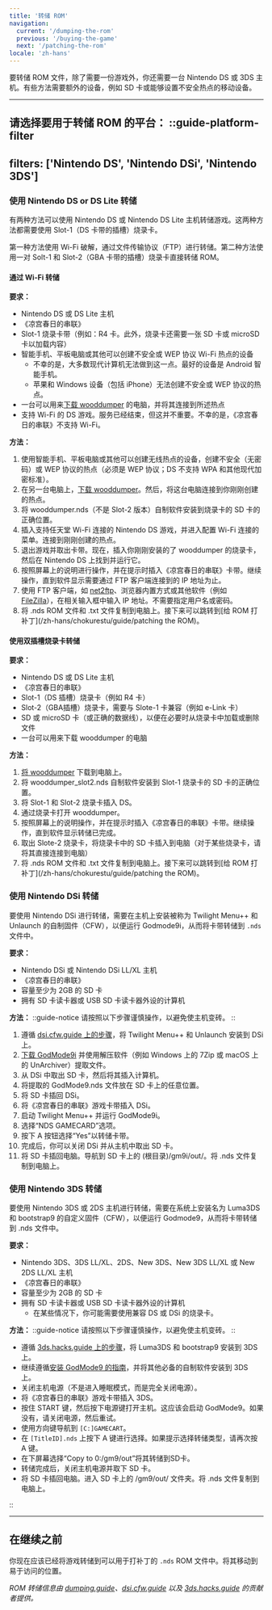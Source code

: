 ```yaml
---
title: '转储 ROM'
navigation:
  current: '/dumping-the-rom'
  previous: '/buying-the-game'
  next: '/patching-the-rom'
locale: 'zh-hans'
---
```


要转储 ROM 文件，除了需要一份游戏外，你还需要一台 Nintendo DS 或 3DS 主机。有些方法需要额外的设备，例如 SD 卡或能够设置不安全热点的移动设备。

---

**请选择要用于转储 ROM 的平台：**
::guide-platform-filter
---
filters: ['Nintendo DS', 'Nintendo DSi', 'Nintendo 3DS']
---
<div class="platform-filtered platform-nintendo_ds">

### 使用 Nintendo DS or DS Lite 转储
有两种方法可以使用 Nintendo DS 或 Nintendo DS Lite 主机转储游戏。这两种方法都需要使用 Slot-1（DS 卡带的插槽）烧录卡。

第一种方法使用 Wi-Fi 破解，通过文件传输协议（FTP）进行转储。第二种方法使用一对 Solt-1 和 Slot-2（GBA 卡带的插槽）烧录卡直接转储 ROM。

#### 通过 Wi-Fi 转储
**要求：**
* Nintendo DS 或 DS Lite 主机
* 《凉宫春日的串联》
* Slot-1 烧录卡带（例如：R4 卡。此外，烧录卡还需要一张 SD 卡或 microSD 卡以加载内容）
* 智能手机、平板电脑或其他可以创建不安全或 WEP 协议 Wi-Fi 热点的设备
  - 不幸的是，大多数现代计算机无法做到这一点。最好的设备是 Android 智能手机。
  - 苹果和 Windows 设备（包括 iPhone）无法创建不安全或 WEP 协议的热点。
* 一台可以用来[下载 wooddumper](https://digiex.net/threads/wood-dumper-dump-nintendo-ds-roms-and-save-games-over-wi-fi-with-an-nintendo-ds.14729/) 的电脑，并将其连接到所述热点
* 支持 Wi-Fi 的 DS 游戏。服务已经结束，但这并不重要。不幸的是，《凉宫春日的串联》不支持 Wi-Fi。

**方法：**
1. 使用智能手机、平板电脑或其他可以创建无线热点的设备，创建不安全（无密码）或 WEP 协议的热点（必须是 WEP 协议；DS 不支持 WPA 和其他现代加密标准）。
2. 在另一台电脑上，[下载 wooddumper](https://digiex.net/threads/wood-dumper-dump-nintendo-ds-roms-and-save-games-over-wi-fi-with-an-nintendo-ds.14729/)。然后，将这台电脑连接到你刚刚创建的热点。
3. 将 wooddumper.nds（不是 Slot-2 版本）自制软件安装到烧录卡的 SD 卡的正确位置。
4. 插入支持任天堂 Wi-Fi 连接的 Nintendo DS 游戏，并进入配置 Wi-Fi 连接的菜单。连接到刚刚创建的热点。
5. 退出游戏并取出卡带。现在，插入你刚刚安装的了 wooddumper 的烧录卡，然后在 Nintendo DS 上找到并运行它。
6. 按照屏幕上的说明进行操作，并在提示时插入《凉宫春日的串联》卡带。继续操作，直到软件显示需要通过 FTP 客户端连接到的 IP 地址为止。
7. 使用 FTP 客户端，如 [net2ftp](https://www.net2ftp.com/)、浏览器内置方式或其他软件（例如 [FileZilla](https://filezilla-project.org/)），在相关输入框中输入 IP 地址。不需要指定用户名或密码。
8. 将 .nds ROM 文件和 .txt 文件复制到电脑上。接下来可以跳转到[给 ROM 打补丁](/zh-hans/chokurestu/guide/patching the ROM)。

#### 使用双插槽烧录卡转储
**要求：**
* Nintendo DS 或 DS Lite 主机
* 《凉宫春日的串联》
* Slot-1（DS 插槽）烧录卡（例如 R4 卡）
* Slot-2（GBA插槽）烧录卡，需要与 Slote-1 卡兼容（例如 e-Link 卡）
* SD 或 microSD 卡（或正确的数据线），以便在必要时从烧录卡中加载或删除文件
* 一台可以用来下载 wooddumper 的电脑

**方法：**
1. [将 wooddumper](https://digiex.net/threads/wood-dumper-dump-nintendo-ds-roms-and-save-games-over-wi-fi-with-an-nintendo-ds.14729/) 下载到电脑上。
2. 将 wooddumper_slot2.nds 自制软件安装到 Slot-1 烧录卡的 SD 卡的正确位置。
3. 将 Slot-1 和 Slot-2 烧录卡插入 DS。
4. 通过烧录卡打开 wooddumper。
5. 按照屏幕上的说明操作，并在提示时插入《凉宫春日的串联》卡带。继续操作，直到软件显示转储已完成。
6. 取出 Slote-2 烧录卡，将烧录卡中的 SD 卡插入到电脑（对于某些烧录卡，请将其直接连接到电脑）
7. 将 .nds ROM 文件和 .txt 文件复制到电脑上。接下来可以跳转到[给 ROM 打补丁](/zh-hans/chokurestu/guide/patching the ROM)。

</div>

<div class="platform-filtered platform-nintendo_dsi">

### 使用 Nintendo DSi 转储

要使用 Nintendo DSi 进行转储，需要在主机上安装被称为 Twilight Menu++ 和 Unlaunch 的自制固件（CFW），以便运行 Godmode9i，从而将卡带转储到 `.nds` 文件中。

**要求：**
* Nintendo DSi 或 Nintendo DSi LL/XL 主机
* 《凉宫春日的串联》
* 容量至少为 2GB 的 SD 卡
* 拥有 SD 卡读卡器或 USB SD 卡读卡器外设的计算机

**方法：**
::guide-notice
请按照以下步骤谨慎操作，以避免使主机变砖。
::
1. 遵循 [dsi.cfw.guide 上的步骤](https://dsi.cfw.guide/zh_CN/launching-the-exploit.html)，将 Twilight Menu++ 和 Unlaunch 安装到 DSi 上。
2. [下载 GodMode9i](https://github.com/DS-Homebrew/GodMode9i/releases) 并使用解压软件（例如 Windows 上的 7Zip 或 macOS 上的 UnArchiver）提取文件。
3. 从 DSi 中取出 SD 卡，然后将其插入计算机。
4. 将提取的 GodMode9.nds 文件放在 SD 卡上的任意位置。
5. 将 SD 卡插回 DSi。
6. 将《凉宫春日的串联》游戏卡带插入 DSi。
7. 启动 Twilight Menu++ 并运行 GodMode9i。
8. 选择“NDS GAMECARD”选项。
9. 按下 A 按钮选择“Yes”以转储卡带。
10. 完成后，你可以关闭 DSi 并从主机中取出 SD 卡。
11. 将 SD 卡插回电脑。导航到 SD 卡上的 (根目录)/gm9i/out/。将 .nds 文件复制到电脑上。


</div>

<div class="platform-filtered platform-nintendo_3ds">

### 使用 Nintendo 3DS 转储

要使用 Nintendo 3DS 或 2DS 主机进行转储，需要在系统上安装名为 Luma3DS 和 bootstrap9 的自定义固件（CFW），以便运行 Godmode9，从而将卡带转储到 .nds 文件中。

**要求：**
* Nintendo 3DS、3DS LL/XL、2DS、New 3DS、New 3DS LL/XL 或 New 2DS LL/XL 主机
* 《凉宫春日的串联》
* 容量至少为 2GB 的 SD 卡
* 拥有 SD 卡读卡器或 USB SD 卡读卡器外设的计算机
  * 在某些情况下，你可能需要使用兼容 DS 或 DSi 的烧录卡。

**方法：**
::guide-notice
请按照以下步骤谨慎操作，以避免使主机变砖。
::
* 遵循 [3ds.hacks.guide 上的步骤](https://3ds.hacks.guide/zh_CN/get-started.html)，将 Luma3DS 和 bootstrap9 安装到 3DS 上。
* 继续遵循[安装 GodMode9 的指南](https://3ds.hacks.guide/zh_CN/finalizing-setup.html)，并将其他必备的自制软件安装到 3DS 上。
* 关闭主机电源（不是进入睡眠模式，而是完全关闭电源）。
* 将《凉宫春日的串联》游戏卡带插入 3DS。
* 按住 START 键，然后按下电源键打开主机。这应该会启动 GodMode9。如果没有，请关闭电源，然后重试。
* 使用方向键导航到 `[C:]GAMECART`。
* 在 `[TitleID].nds` 上按下 A 键进行选择。如果提示选择转储类型，请再次按 A 键。
* 在下屏幕选择“Copy to 0:/gm9/out”将其转储到SD卡。
* 转储完成后，关闭主机电源并取下 SD 卡。
* 将 SD 卡插回电脑。进入 SD 卡上的 /gm9/out/ 文件夹。将 .nds 文件复制到电脑上。

</div>
::

---

## 在继续之前
你现在应该已经将游戏转储到可以用于打补丁的 `.nds` ROM 文件中。将其移动到易于访问的位置。

*ROM 转储信息由 [dumping.guide](https://dumping.guide/carts/nintendo/ds)、[dsi.cfw.guide](https://dsi.cfw.guide/) 以及 [3ds.hacks.guide](https://3ds.hacks.guide/) 的贡献者提供。*